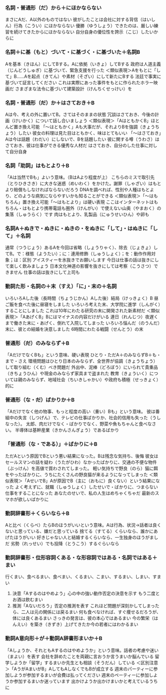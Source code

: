 ### 名詞・普通形（だ）から＋にほかならない
まさにAだ、A以外のものではない
彼がしたことは会社に対する背信（はいしん）行為（こうい）にほかならない
優勝（ゆうしょう）できたのは、厳しい練習を続けてきたからにほかならない
自分自身の優位性を誇示（こじ）したいからに

### 名詞＋に基（もと）づいて・に基づく・に基づいた＋名詞B
Aを基本（きほん）にしてBする。Aに依拠（いきょ）してBする
政府は人道主義（じんどうしゅぎ）に基づいて、緊急支援を行った
＜類似表現＞Aをもとに「して」B……Aを起点（きてん）や素材（そざい）にして新たにBする
法廷で事実に基づいて証言してください
これは実際にあった事件をもとに作られたホラー映画だ
さまざまな法令に基づいて建築設計（けんちくせっけい）を

### 名詞・普通形（~~だ~~）か＋はさておき＋B
Aは今、考えの外に置いてB。さてはそのままの状態
冗談はさておき、今後の計画（けいかく）について話し合いましょう
＜類似表現＞「AはともかくB」ほとんど置き換え可能
「〜はともかく」Aも大事だが、それよりBを強調（きょうちょう）したい
彼女の料理は見た目はともかく、味はとてもいい
「〜はさておき」Aは今は話題（わだい）にしないで、Bを話題したい
彼に関する噂（うわさ）はさておき、彼は仕事ができる優秀な人材だ
はさておき、自分のした仕事に対して自分自身

### 名詞「助詞」はもとより＋B
「Aは当然でBも」よいう意味。（BはAより程度が上）
こちらのミスで取引先（とりひきさき）に大きな迷惑（めいわく）をかけた。謝罪（しゃざい）はもとより賠償もしなければならないだろう
DNAを調べれば、性別や人種はもとより、どのような病気にならやすいかも知ることができる
＜類似表現＞「〜はもちろん」置き換え可能「〜はもとより」は硬い表現
ここはインターネットはもちろん・はもとより携帯電話も圏外（けんがい）で使えない山奥（やまおく）の集落（しゅうらく）です
肉はもとより、乳製品（にゅうせいひん）や卵も

### 名詞A＋ぬきで・ぬきに・ぬきの・をぬきに「して」・はぬきに「して」＋名詞
通常（つうじょう）あるAを今回は省略（しょうりゃく）、除去（じょきょ）してB。で：様態（ようたい）；に：連用修飾（しゅうしょく）；を：動作作用対象；は：区別
アイスティーを氷抜きでお願いします
今日は仕事の話は抜きにして楽しく飲みましょう
日本文化神道の影響を抜きにしては考察（こうさつ）できません
仕事の話は抜きにして上司も

### 動詞た形・名詞の＋末（すえ）「に」・末の＋名詞
いろいろAした後（長時間（ちょうじかん）Aした後）結局（けっきょく）B
昼ご飯を食べた後に昼寝をしました
いろいろ考えた末、大学院に進学（しんがく）することにしました
これは10年にわたる研究の末に開発された新素材だ
＜類似表現＞「AあげくB」Bにはマイナスの内容だけがいる
連日（れんじつ）夜遅くまで働きた末に・あげく、倒れて入院してしまった
いろいろ惱んだ（のうんだ）末に、彼との結婚を決意しました
6時間にわたる戦闘（せんとう）の末

### 普通形（~~だ~~）のみならず＋B
「AだけでなくBも」という意味、硬い表現
ひとり・ただA＋のみならずB＋も・まで・さえ
環境問題はひとり日本のみならず、全世界が協調（きょうちょう）して取り組む（くむ）べき問題だ
外出中、泥棒（どろぼう）にいられて貴重品（きちょうひん）や現金のみならず家具まで盗まれた
教育（きょういく）については親のみならず、地域社会（ちいきしゃかい）や政府も積極（せっきょく）的に

### 普通形（な・~~だ~~）ばかりか＋B
「Aだけでなく他の物事、もっと程度の高い（重い）Bも」という意味。
彼は番組中の失言（しつげん）で、テレビの仕事ばかりか、社会的信用も失った（うしなった）。
太郎、肉だけでなく・ばかりでなく、野菜や魚もちゃんと食べなさい。
半導体は基幹産業（きかんさんぎょう）であるばかり

### 「普通形（な・である）」＋ばかりに＋B
ただAという原因でBという悪い結果になった。Bは残念な気持ち、後悔
彼女はセールスマンの話を疑わ（うたがひわ）なかったばかりに、交通の不便な物件（ぶっけん）を高値で買わされてしまった。
軽い気持ちで野良（のら）猫に餌をやったばかりに、うちにたくさんの野良猫が来るようになってしまった
＜類似表現＞「AせいでB」Aが原因でB（主に（おもに）良くない）という結果になった
よく考えずに、就職（しゅうしょく）したせいで・ばかりに、つまらない仕事をすることになった
あなたのせいで、私の人生はめちゃくちゃだ
最新のスマホが欲しいばかりに

### 動詞辞書形＋くらいなら＋B
Aと比べ（くらべ）たらBのほうがいいという意味。Aは行為、状況→話者は良くないと思っている、嫌だと思っている
捨てる（すてる）くらいなら、誰かにあげたほうがいい
好きじゃない人と結婚するくらいなら、一生独身のほうがましだ
劣勢（れっせい）でも投降（とうこう）するぐらいなら

### 動詞辞書形・位形容詞くある・な形容詞ではある・名詞ではある＋まい
行くまい、食べるまい、食べまい、くるまい、こまい、するまい、しまい、すまい
1. 決意「Aするのはやめよう」心の中の強い動作否定の決意を示す
もう二度とお酒は飲むまい
2. 推測「Aないだろう」否定の推測を表す
これほど問題が深刻かしてしまったら、二人は元の関係には戻るまい
何も食べなければ、すぐ痩せるだろうが、体には良くあるまい
さっきの発言は、彼の本心ではあるまい
今の繁栄（はんえい）を築き（きずき）上げてきたか今の若者にはわかるまい

### 動詞A意向形＋が＋動詞A辞書形まいか＋B
「Aしょうか、それともAするのはやめようか」という意味。話者の考慮や迷い（まよい）を表す
会社を辞めたことを両親に言おうか言うまいか脳んでいる
留学しようか「留学」するまいか先生とも相談（そうだん）している
＜区別注意＞「AうがAまいがB」AしてもAしなくでもBが成立する
週末のパーティーに参加しようが参加するまいが会費は払ってください
週末のペーティーに参加しようか参加するまいか迷っています
出かけようか出かけまいかと考えているうちに
